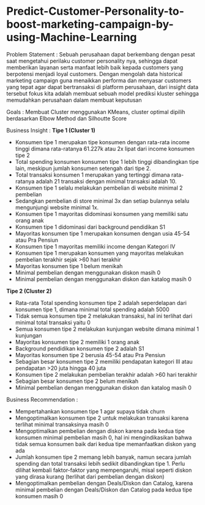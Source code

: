 # Predict-Customer-Personality-to-boost-marketing-campaign-by-using-Machine-Learning

Problem Statement : 
Sebuah perusahaan dapat berkembang dengan pesat saat mengetahui perilaku customer personality nya, sehingga dapat memberikan layanan serta manfaat lebih baik kepada customers yang berpotensi menjadi loyal customers. Dengan mengolah data historical marketing campaign guna menaikkan performa dan menyasar customers yang tepat agar dapat bertransaksi di platform perusahaan, dari insight data tersebut fokus kita adalah membuat sebuah model prediksi kluster sehingga memudahkan perusahaan dalam membuat keputusan

Goals :
Membuat Cluster menggunakan KMeans, cluster optimal dipilih berdasarkan Elbow Method dan Silhoutte Score

Business Insight :
**Tipe 1 (Cluster 1)**

- Konsumen tipe 1 merupakan tipe konsumen dengan rata-rata income tinggi dimana rata-ratanya 61.227k atau 2x lipat dari income konsumen tipe 2
- Total spending konsumen konsumen tipe 1 lebih tinggi dibandingkan tipe lain, meskipun jumlah konsumen setengah dari tipe 2. 
- Total transaksi konsumen 1 merupakan yang tertinggi dimana rata-ratanya adalah 21 transaksi dengan minimal transaksi adalah 10. 
- Konsumen tipe 1 selalu melakukan pembelian di website minimal 2 pembelian
- Sedangkan pembelian di store minimal 3x dan setiap bulannya selalu mengunjungi website minimal 1x. 
- Konsumen tipe 1 mayoritas didominasi konsumen yang memiliki satu orang anak 
- Konsumen tipe 1 didominasi dari background pendidikan S1 
- Mayoritas konsumen tipe 1 merupakan konsumen dengan usia 45-54 atau Pra Pensiun 
- Konsumen tipe 1 mayoritas memiliki income dengan Kategori IV
- Konsumen tipe 1 merupakan konsumen yang mayoritas melakukan pembelian terakhir sejak >60 hari terakhir
- Mayoritas konsumen tipe 1 belum menikah 
- Minimal pembelian dengan menggunakan diskon masih 0
- Minimal pembelian dengan menggunakan diskon dan katalog masih 0


**Tipe 2 (Cluster 2)**
- Rata-rata Total spending konsumen tipe 2 adalah seperdelapan dari konsumen tipe 1, dimana minimal total spending adalah 5000
- Tidak semua konsumen tipe 2 melakukan transaksi, hal ini terlihat dari minimal total transaksi yaitu 0 
- Semua konsumen tipe 2 melakukan kunjungan website dimana minimal 1 kunjungan 
- Mayoritas konsumen tipe 2 memiliki 1 orang anak
- Background pendidikan konsumen tipe 2 adalah S1 
- Mayoritas konsumen tipe 2 berusia 45-54 atau Pra Pensiun 
- Sebagian besar konsumen tipe 2 memiliki pendapatan kategori III atau pendapatan >20 juta hingga 40 juta 
- Konsumen tipe 2 melakukan pembelian terakhir adalah >60 hari terakhir 
- Sebagian besar konsumen tipe 2 belum menikah 
- Minimal pembelian dengan menggunakan diskon dan katalog masih 0

Business Recommendation :
- Mempertahankan konsumen tipe 1 agar supaya tidak churn
- Mengoptimalkan konsumen tipe 2 untuk melakukan transaksi karena terlihat minimal transaksinya masih 0 
- Mengoptimalkan pembelian dengan diskon karena pada kedua tipe konsumen minimal pembelian masih 0, hal ini mengindikasikan bahwa tidak semua konsumen baik dari kedua tipe memanfaatkan diskon yang ada 
- Jumlah konsumen tipe 2 memang lebih banyak, namun secara jumlah spending dan total transaksi lebih sedikit dibandingkan tipe 1. Perlu dilihat kembali faktor-faktor yang mempengaruhi, misal seperti diskon yang dirasa kurang (terlihat dari pembelian dengan diskon)
- Mengoptimalkan pembelian dengan Deals/Diskon dan Catalog, karena minimal pembelian dengan Deals/Diskon dan Catalog pada kedua tipe konsumen masih 0
